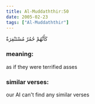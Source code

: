 ```yaml
---
title: Al-Muddaththir:50
date: 2005-02-23
tags: ["Al-Muddaththir"]
---
```

كَأَنَّهُمْ حُمُرٌ مُسْتَنْفِرَةٌ
### meaning: 
as if they were terrified asses
### similar verses: 

our AI can't find any similar verses




